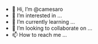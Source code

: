 - 👋 Hi, I’m @camesaro
- 👀 I’m interested in ...
- 🌱 I’m currently learning ...
- 💞️ I’m looking to collaborate on ...
- 📫 How to reach me ...

<!---
camesaro/camesaro is a ✨ special ✨ repository because its `README.md` (this file) appears on your GitHub profile.
You can click the Preview link to take a look at your changes.
--->
